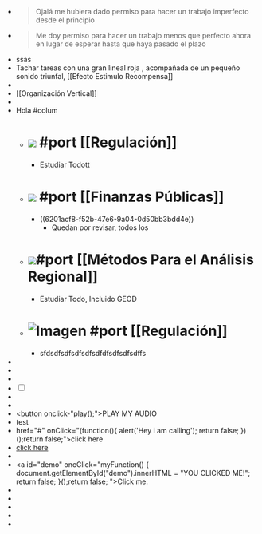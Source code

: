 - > Ojalá me hubiera dado permiso para hacer un trabajo imperfecto desde el principio
- > Me doy permiso para hacer un trabajo menos que perfecto ahora en lugar de esperar hasta que haya pasado el plazo
- ssas
- Tachar tareas con una gran lineal roja , acompañada de un pequeño sonido triunfal, [[Efecto Estimulo Recompensa]]
-
- [[Organización Vertical]]
-
- Hola #colum
	- # ![](https://mir-s3-cdn-cf.behance.net/project_modules/disp/72e2f123594107.56327cc07f147.gif) #port  [[Regulación]]
		- Estudiar Todott
	- # ![](https://m.media-amazon.com/images/I/91OGvkgkEbL._AC_SL1500_.jpg) #port  [[Finanzas Públicas]]
		- ((6201acf8-f52b-47e6-9a04-0d50bb3bdd4e))
			- Quedan  por revisar, todos los
	- # ![](https://c.tenor.com/F44JQ019qQoAAAAC/homer-economics.gif)#port [[Métodos Para el Análisis Regional]]
		- Estudiar Todo, Incluido GEOD
	- # ![Imagen](https://quenoticias.com/wp-content/uploads/2021/06/Dolares-Pixabay-V-K.jpg) #port  [[Regulación]]
		- sfdsdfsdfsdfsdfsdfdfsdfsdfsdffs
-
-
- <audio src="C:/Users/Diego/Music/Nuuevo r/y2meta.com - Es un secreto - Plan B __ Letra (192 kbps).mp3" ></audio>
- <body>
      <input type="checkbox" id="cena" onchange="myfunction(this)" />
      <label for="cena"></label>
      <script>
         var audio = new Audio('C:/Users/Diego/Music/Nuuevo r/y2meta.com - Es un secreto - Plan B __ Letra (192 kbps).mp3');
         audio.oncanplay = function() {
         if (document.getElementById("cena").checked) this.play()
         }
         function myfunction(el) {    
           if (el.checked) {
             audio.load();
           } else {
             audio.pause(); //pause audio
           }
         }
  </script>
  </body>
-
-
- <button onclick-"play();">PLAY MY AUDIO</button>
- <html> <a id="test" onclick="alert('test')"> test </a> ​ </html>
- href="#" onClick="(function(){
      alert('Hey i am calling');
      return false;
  })();return false;">click here
- <html> <a href="#" onClick="(function(){
      alert('Hey i am calling');
      return false;
  })();return false;">click here</a> </html>
-
- <a id="demo" oncClick="myFunction() {
    document.getElementById("demo").innerHTML = "YOU CLICKED ME!";
  return false;
  }();return false;
  ">Click me.</a>
-
-
-
-
-